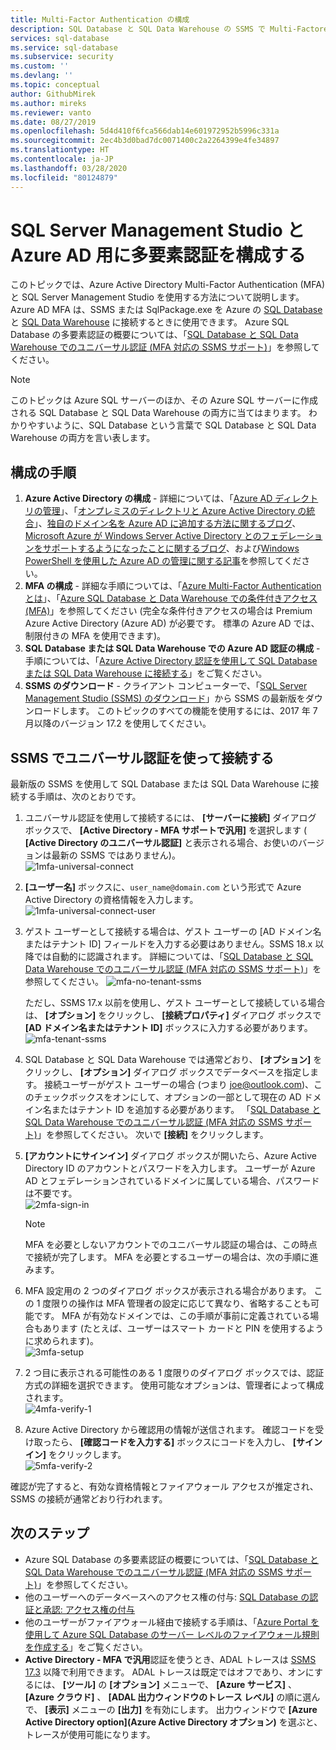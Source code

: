 ```yaml
---
title: Multi-Factor Authentication の構成
description: SQL Database と SQL Data Warehouse の SSMS で Multi-Factored Authentication を使用する方法について説明します。
services: sql-database
ms.service: sql-database
ms.subservice: security
ms.custom: ''
ms.devlang: ''
ms.topic: conceptual
author: GithubMirek
ms.author: mireks
ms.reviewer: vanto
ms.date: 08/27/2019
ms.openlocfilehash: 5d4d410f6fca566dab14e601972952b5996c331a
ms.sourcegitcommit: 2ec4b3d0bad7dc0071400c2a2264399e4fe34897
ms.translationtype: HT
ms.contentlocale: ja-JP
ms.lasthandoff: 03/28/2020
ms.locfileid: "80124879"
---
```

# <a name="configure-multi-factor-authentication-for-sql-server-management-studio-and-azure-ad"></a>SQL Server Management Studio と Azure AD 用に多要素認証を構成する

このトピックでは、Azure Active Directory Multi-Factor Authentication (MFA) と SQL Server Management Studio を使用する方法について説明します。 Azure AD MFA は、SSMS または SqlPackage.exe を Azure の [SQL Database](sql-database-technical-overview.md) と [SQL Data Warehouse](../synapse-analytics/sql-data-warehouse/sql-data-warehouse-overview-what-is.md) に接続するときに使用できます。 Azure SQL Database の多要素認証の概要については、「[SQL Database と SQL Data Warehouse でのユニバーサル認証 (MFA 対応の SSMS サポート)](sql-database-ssms-mfa-authentication.md)」を参照してください。

> [!NOTE]
> このトピックは Azure SQL サーバーのほか、その Azure SQL サーバーに作成される SQL Database と SQL Data Warehouse の両方に当てはまります。 わかりやすいように、SQL Database という言葉で SQL Database と SQL Data Warehouse の両方を言い表します。

## <a name="configuration-steps"></a>構成の手順

1. **Azure Active Directory の構成** - 詳細については、「[Azure AD ディレクトリの管理](https://msdn.microsoft.com/library/azure/hh967611.aspx)」、「[オンプレミスのディレクトリと Azure Active Directory の統合](../active-directory/hybrid/whatis-hybrid-identity.md)」、[独自のドメイン名を Azure AD に追加する方法に関するブログ](https://azure.microsoft.com/blog/20../../windows-azure-now-supports-federation-with-windows-server-active-directory/)、[Microsoft Azure が Windows Server Active Directory とのフェデレーションをサポートするようになったことに関するブログ](https://azure.microsoft.com/blog/20../../windows-azure-now-supports-federation-with-windows-server-active-directory/)、および[Windows PowerShell を使用した Azure AD の管理に関する記事](https://msdn.microsoft.com/library/azure/jj151815.aspx)を参照してください。
2. **MFA の構成** - 詳細な手順については、「[Azure Multi-Factor Authentication とは](../active-directory/authentication/multi-factor-authentication.md)」、「[Azure SQL Database と Data Warehouse での条件付きアクセス (MFA)](sql-database-conditional-access.md)」を参照してください (完全な条件付きアクセスの場合は Premium Azure Active Directory (Azure AD) が必要です。 標準の Azure AD では、制限付きの MFA を使用できます)。
3. **SQL Database または SQL Data Warehouse での Azure AD 認証の構成** - 手順については、「[Azure Active Directory 認証を使用して SQL Database または SQL Data Warehouse に接続する](sql-database-aad-authentication.md)」をご覧ください。
4. **SSMS のダウンロード** - クライアント コンピューターで、「[SQL Server Management Studio (SSMS) のダウンロード](https://msdn.microsoft.com/library/mt238290.aspx)」から SSMS の最新版をダウンロードします。 このトピックのすべての機能を使用するには、2017 年 7 月以降のバージョン 17.2 を使用してください。  

## <a name="connecting-by-using-universal-authentication-with-ssms"></a>SSMS でユニバーサル認証を使って接続する

最新版の SSMS を使用して SQL Database または SQL Data Warehouse に接続する手順は、次のとおりです。

1. ユニバーサル認証を使用して接続するには、 **[サーバーに接続]** ダイアログ ボックスで、 **[Active Directory - MFA サポートで汎用]** を選択します ( **[Active Directory のユニバーサル認証]** と表示される場合、お使いのバージョンは最新の SSMS ではありません)。  
   ![1mfa-universal-connect][1]  
2. **[ユーザー名]** ボックスに、`user_name@domain.com` という形式で Azure Active Directory の資格情報を入力します。  
   ![1mfa-universal-connect-user](./media/sql-database-ssms-mfa-auth/1mfa-universal-connect-user.png)   
3. ゲスト ユーザーとして接続する場合は、ゲスト ユーザーの [AD ドメイン名またはテナント ID] フィールドを入力する必要はありません。SSMS 18.x 以降では自動的に認識されます。 詳細については、「[SQL Database と SQL Data Warehouse でのユニバーサル認証 (MFA 対応の SSMS サポート)](sql-database-ssms-mfa-authentication.md)」を参照してください。
   ![mfa-no-tenant-ssms](./media/sql-database-ssms-mfa-auth/mfa-no-tenant-ssms.png)

   ただし、SSMS 17.x 以前を使用し、ゲスト ユーザーとして接続している場合は、 **[オプション]** をクリックし、 **[接続プロパティ]** ダイアログ ボックスで **[AD ドメイン名またはテナント ID]** ボックスに入力する必要があります。
   ![mfa-tenant-ssms](./media/sql-database-ssms-mfa-auth/mfa-tenant-ssms.png)

4. SQL Database と SQL Data Warehouse では通常どおり、 **[オプション]** をクリックし、 **[オプション]** ダイアログ ボックスでデータベースを指定します。 接続ユーザーがゲスト ユーザーの場合 (つまり joe@outlook.com)、このチェックボックスをオンにして、オプションの一部として現在の AD ドメイン名またはテナント ID を追加する必要があります。 「[SQL Database と SQL Data Warehouse でのユニバーサル認証 (MFA 対応の SSMS サポート)](sql-database-ssms-mfa-authentication.md)」を参照してください。 次いで **[接続]** をクリックします。  
5. **[アカウントにサインイン]** ダイアログ ボックスが開いたら、Azure Active Directory ID のアカウントとパスワードを入力します。 ユーザーが Azure AD とフェデレーションされているドメインに属している場合、パスワードは不要です。  
   ![2mfa-sign-in][2]  

   > [!NOTE]
   > MFA を必要としないアカウントでのユニバーサル認証の場合は、この時点で接続が完了します。 MFA を必要とするユーザーの場合は、次の手順に進みます。
   >  
   
6. MFA 設定用の 2 つのダイアログ ボックスが表示される場合があります。 この 1 度限りの操作は MFA 管理者の設定に応じて異なり、省略することも可能です。 MFA が有効なドメインでは、この手順が事前に定義されている場合もあります (たとえば、ユーザーはスマート カードと PIN を使用するように求められます)。  
   ![3mfa-setup][3]  
7. 2 つ目に表示される可能性のある 1 度限りのダイアログ ボックスでは、認証方式の詳細を選択できます。 使用可能なオプションは、管理者によって構成されます。  
   ![4mfa-verify-1][4]  
8. Azure Active Directory から確認用の情報が送信されます。 確認コードを受け取ったら、 **[確認コードを入力する]** ボックスにコードを入力し、 **[サインイン]** をクリックします。  
   ![5mfa-verify-2][5]  

確認が完了すると、有効な資格情報とファイアウォール アクセスが推定され、SSMS の接続が通常どおり行われます。

## <a name="next-steps"></a>次のステップ

- Azure SQL Database の多要素認証の概要については、「[SQL Database と SQL Data Warehouse でのユニバーサル認証 (MFA 対応の SSMS サポート)](sql-database-ssms-mfa-authentication.md)」を参照してください。  
- 他のユーザーへのデータベースへのアクセス権の付与: [SQL Database の認証と承認: アクセス権の付与](sql-database-manage-logins.md)  
- 他のユーザーがファイアウォール経由で接続する手順は、「[Azure Portal を使用して Azure SQL Database のサーバー レベルのファイアウォール規則を作成する](sql-database-configure-firewall-settings.md)」をご覧ください。  
- **Active Directory - MFA で汎用**認証を使うとき、ADAL トレースは [SSMS 17.3](https://docs.microsoft.com/sql/ssms/download-sql-server-management-studio-ssms) 以降で利用できます。 ADAL トレースは既定ではオフであり、オンにするには、 **[ツール]** の **[オプション]** メニューで、 **[Azure サービス]** 、 **[Azure クラウド]** 、 **[ADAL 出力ウィンドウのトレース レベル]** の順に選んで、 **[表示]** メニューの **[出力]** を有効にします。 出力ウィンドウで **[Azure Active Directory option]\(Azure Active Directory オプション\)** を選ぶと、トレースが使用可能になります。   


[1]: ./media/sql-database-ssms-mfa-auth/1mfa-universal-connect.png
[2]: ./media/sql-database-ssms-mfa-auth/2mfa-sign-in.png
[3]: ./media/sql-database-ssms-mfa-auth/3mfa-setup.png
[4]: ./media/sql-database-ssms-mfa-auth/4mfa-verify-1.png
[5]: ./media/sql-database-ssms-mfa-auth/5mfa-verify-2.png


